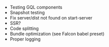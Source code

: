 * Testing GQL components
* Snapshot testing
* Fix server/dist not found on start-server
* SSR?
* Code splitting
* Bundle optimization (see Falcon babel preset)
* Proper logging
